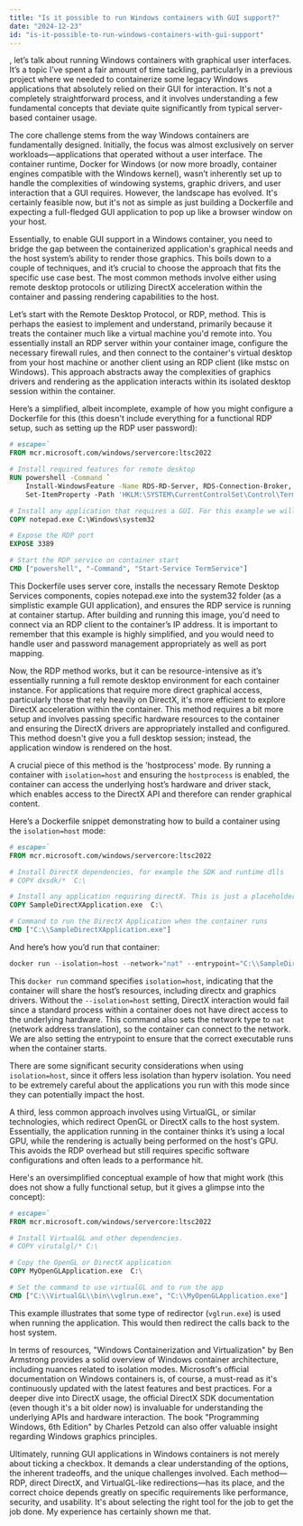 ```yaml
---
title: "Is it possible to run Windows containers with GUI support?"
date: "2024-12-23"
id: "is-it-possible-to-run-windows-containers-with-gui-support"
---
```


, let’s talk about running Windows containers with graphical user interfaces. It’s a topic I’ve spent a fair amount of time tackling, particularly in a previous project where we needed to containerize some legacy Windows applications that absolutely relied on their GUI for interaction. It's not a completely straightforward process, and it involves understanding a few fundamental concepts that deviate quite significantly from typical server-based container usage.

The core challenge stems from the way Windows containers are fundamentally designed. Initially, the focus was almost exclusively on server workloads—applications that operated without a user interface. The container runtime, Docker for Windows (or now more broadly, container engines compatible with the Windows kernel), wasn’t inherently set up to handle the complexities of windowing systems, graphic drivers, and user interaction that a GUI requires. However, the landscape has evolved. It's certainly feasible now, but it's not as simple as just building a Dockerfile and expecting a full-fledged GUI application to pop up like a browser window on your host.

Essentially, to enable GUI support in a Windows container, you need to bridge the gap between the containerized application's graphical needs and the host system’s ability to render those graphics. This boils down to a couple of techniques, and it’s crucial to choose the approach that fits the specific use case best. The most common methods involve either using remote desktop protocols or utilizing DirectX acceleration within the container and passing rendering capabilities to the host.

Let’s start with the Remote Desktop Protocol, or RDP, method. This is perhaps the easiest to implement and understand, primarily because it treats the container much like a virtual machine you'd remote into. You essentially install an RDP server within your container image, configure the necessary firewall rules, and then connect to the container's virtual desktop from your host machine or another client using an RDP client (like mstsc on Windows). This approach abstracts away the complexities of graphics drivers and rendering as the application interacts within its isolated desktop session within the container.

Here’s a simplified, albeit incomplete, example of how you might configure a Dockerfile for this (this doesn't include everything for a functional RDP setup, such as setting up the RDP user password):

```dockerfile
# escape=`
FROM mcr.microsoft.com/windows/servercore:ltsc2022

# Install required features for remote desktop
RUN powershell -Command `
    Install-WindowsFeature -Name RDS-RD-Server, RDS-Connection-Broker, RDS-Web-Access, RDS-Licensing -IncludeAllSubFeature -Restart; `
    Set-ItemProperty -Path 'HKLM:\SYSTEM\CurrentControlSet\Control\Terminal Server' -Name 'fDenyTSConnections' -Value 0;

# Install any application that requires a GUI. For this example we will use Notepad
COPY notepad.exe C:\Windows\system32

# Expose the RDP port
EXPOSE 3389

# Start the RDP service on container start
CMD ["powershell", "-Command", "Start-Service TermService"]
```

This Dockerfile uses server core, installs the necessary Remote Desktop Services components, copies notepad.exe into the system32 folder (as a simplistic example GUI application), and ensures the RDP service is running at container startup. After building and running this image, you'd need to connect via an RDP client to the container’s IP address. It is important to remember that this example is highly simplified, and you would need to handle user and password management appropriately as well as port mapping.

Now, the RDP method works, but it can be resource-intensive as it’s essentially running a full remote desktop environment for each container instance. For applications that require more direct graphical access, particularly those that rely heavily on DirectX, it's more efficient to explore DirectX acceleration within the container. This method requires a bit more setup and involves passing specific hardware resources to the container and ensuring the DirectX drivers are appropriately installed and configured. This method doesn't give you a full desktop session; instead, the application window is rendered on the host.

A crucial piece of this method is the 'hostprocess' mode. By running a container with `isolation=host` and ensuring the `hostprocess` is enabled, the container can access the underlying host’s hardware and driver stack, which enables access to the DirectX API and therefore can render graphical content.

Here’s a Dockerfile snippet demonstrating how to build a container using the `isolation=host` mode:

```dockerfile
# escape=`
FROM mcr.microsoft.com/windows/servercore:ltsc2022

# Install DirectX dependencies, for example the SDK and runtime dlls
# COPY dxsdk/*  C:\

# Install any application requiring directX. This is just a placeholder since a proper example would need a sizable binary.
COPY SampleDirectXApplication.exe  C:\

# Command to run the DirectX Application when the container runs
CMD ["C:\\SampleDirectXApplication.exe"]
```

And here’s how you’d run that container:

```powershell
docker run --isolation=host --network="nat" --entrypoint="C:\\SampleDirectXApplication.exe" your-image-name
```

This `docker run` command specifies `isolation=host`, indicating that the container will share the host’s resources, including directx and graphics drivers. Without the `--isolation=host` setting, DirectX interaction would fail since a standard process within a container does not have direct access to the underlying hardware. This command also sets the network type to `nat` (network address translation), so the container can connect to the network. We are also setting the entrypoint to ensure that the correct executable runs when the container starts.

There are some significant security considerations when using `isolation=host`, since it offers less isolation than hyperv isolation. You need to be extremely careful about the applications you run with this mode since they can potentially impact the host.

A third, less common approach involves using VirtualGL, or similar technologies, which redirect OpenGL or DirectX calls to the host system. Essentially, the application running in the container thinks it’s using a local GPU, while the rendering is actually being performed on the host's GPU. This avoids the RDP overhead but still requires specific software configurations and often leads to a performance hit.

Here's an oversimplified conceptual example of how that might work (this does not show a fully functional setup, but it gives a glimpse into the concept):

```dockerfile
# escape=`
FROM mcr.microsoft.com/windows/servercore:ltsc2022

# Install VirtualGL and other dependencies.
# COPY virutalgl/* C:\

# Copy the OpenGL or DirectX application
COPY MyOpenGLApplication.exe  C:\

# Set the command to use virtualGL and to run the app
CMD ["C:\\VirtualGL\\bin\\vglrun.exe", "C:\\MyOpenGLApplication.exe"]
```

This example illustrates that some type of redirector (`vglrun.exe`) is used when running the application. This would then redirect the calls back to the host system.

In terms of resources, "Windows Containerization and Virtualization" by Ben Armstrong provides a solid overview of Windows container architecture, including nuances related to isolation modes. Microsoft's official documentation on Windows containers is, of course, a must-read as it's continuously updated with the latest features and best practices. For a deeper dive into DirectX usage, the official DirectX SDK documentation (even though it's a bit older now) is invaluable for understanding the underlying APIs and hardware interaction. The book "Programming Windows, 6th Edition" by Charles Petzold can also offer valuable insight regarding Windows graphics principles.

Ultimately, running GUI applications in Windows containers is not merely about ticking a checkbox. It demands a clear understanding of the options, the inherent tradeoffs, and the unique challenges involved. Each method—RDP, direct DirectX, and VirtualGL-like redirections—has its place, and the correct choice depends greatly on specific requirements like performance, security, and usability. It's about selecting the right tool for the job to get the job done. My experience has certainly shown me that.
